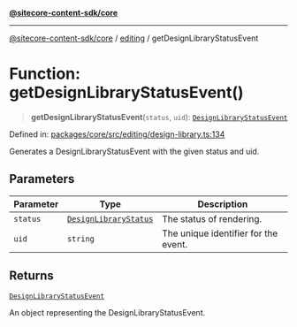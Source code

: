 [**@sitecore-content-sdk/core**](../../README.md)

***

[@sitecore-content-sdk/core](../../README.md) / [editing](../README.md) / getDesignLibraryStatusEvent

# Function: getDesignLibraryStatusEvent()

> **getDesignLibraryStatusEvent**(`status`, `uid`): [`DesignLibraryStatusEvent`](../interfaces/DesignLibraryStatusEvent.md)

Defined in: [packages/core/src/editing/design-library.ts:134](https://github.com/Sitecore/xmc-jss-dev/blob/2d716c1b15bc7f650cb9eb490f393fec3b1f4809/packages/core/src/editing/design-library.ts#L134)

Generates a DesignLibraryStatusEvent with the given status and uid.

## Parameters

| Parameter | Type | Description |
| ------ | ------ | ------ |
| `status` | [`DesignLibraryStatus`](../enumerations/DesignLibraryStatus.md) | The status of rendering. |
| `uid` | `string` | The unique identifier for the event. |

## Returns

[`DesignLibraryStatusEvent`](../interfaces/DesignLibraryStatusEvent.md)

An object representing the DesignLibraryStatusEvent.
